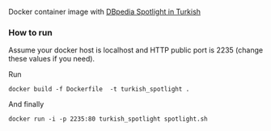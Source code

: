 Docker container image with [DBpedia Spotlight in Turkish](http://es.dbpedia.org) 

### How to run

Assume your docker host is localhost and HTTP public port is 2235 (change these values if you need).

Run 
    
    docker build -f Dockerfile  -t turkish_spotlight .

And finally

    docker run -i -p 2235:80 turkish_spotlight spotlight.sh


